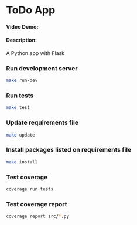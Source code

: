 # ToDo App

#### Video Demo: <URL HERE>

#### Description:

A Python app with Flask

### Run development server

```bash
make run-dev
```

### Run tests

```bash
make test
```

### Update requirements file

```bash
make update
```

### Install packages listed on requirements file

```bash
make install
```

### Test coverage

```bash
coverage run tests
```

### Test coverage report

```bash
coverage report src/*.py
```
